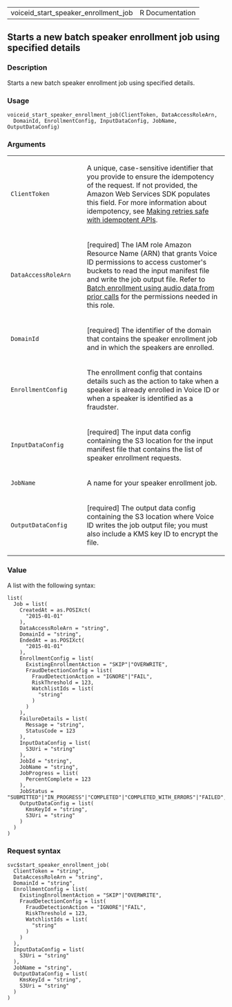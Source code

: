 <table style="width: 100%;">
<tbody>
<tr class="odd">
<td>voiceid_start_speaker_enrollment_job</td>
<td style="text-align: right;">R Documentation</td>
</tr>
</tbody>
</table>

## Starts a new batch speaker enrollment job using specified details

### Description

Starts a new batch speaker enrollment job using specified details.

### Usage

    voiceid_start_speaker_enrollment_job(ClientToken, DataAccessRoleArn,
      DomainId, EnrollmentConfig, InputDataConfig, JobName, OutputDataConfig)

### Arguments

<table>
<colgroup>
<col style="width: 35%" />
<col style="width: 65%" />
</colgroup>
<tbody>
<tr class="odd">
<td><code
id="voiceid_start_speaker_enrollment_job_:_ClientToken">ClientToken</code></td>
<td><p>A unique, case-sensitive identifier that you provide to ensure
the idempotency of the request. If not provided, the Amazon Web Services
SDK populates this field. For more information about idempotency, see <a
href="https://aws.amazon.com/builders-library/making-retries-safe-with-idempotent-APIs/">Making
retries safe with idempotent APIs</a>.</p></td>
</tr>
<tr class="even">
<td><code
id="voiceid_start_speaker_enrollment_job_:_DataAccessRoleArn">DataAccessRoleArn</code></td>
<td><p>[required] The IAM role Amazon Resource Name (ARN) that grants
Voice ID permissions to access customer's buckets to read the input
manifest file and write the job output file. Refer to <a
href="https://docs.aws.amazon.com/connect/latest/adminguide/voiceid-batch-enrollment.html">Batch
enrollment using audio data from prior calls</a> for the permissions
needed in this role.</p></td>
</tr>
<tr class="odd">
<td><code
id="voiceid_start_speaker_enrollment_job_:_DomainId">DomainId</code></td>
<td><p>[required] The identifier of the domain that contains the speaker
enrollment job and in which the speakers are enrolled.</p></td>
</tr>
<tr class="even">
<td><code
id="voiceid_start_speaker_enrollment_job_:_EnrollmentConfig">EnrollmentConfig</code></td>
<td><p>The enrollment config that contains details such as the action to
take when a speaker is already enrolled in Voice ID or when a speaker is
identified as a fraudster.</p></td>
</tr>
<tr class="odd">
<td><code
id="voiceid_start_speaker_enrollment_job_:_InputDataConfig">InputDataConfig</code></td>
<td><p>[required] The input data config containing the S3 location for
the input manifest file that contains the list of speaker enrollment
requests.</p></td>
</tr>
<tr class="even">
<td><code
id="voiceid_start_speaker_enrollment_job_:_JobName">JobName</code></td>
<td><p>A name for your speaker enrollment job.</p></td>
</tr>
<tr class="odd">
<td><code
id="voiceid_start_speaker_enrollment_job_:_OutputDataConfig">OutputDataConfig</code></td>
<td><p>[required] The output data config containing the S3 location
where Voice ID writes the job output file; you must also include a KMS
key ID to encrypt the file.</p></td>
</tr>
</tbody>
</table>

### Value

A list with the following syntax:

    list(
      Job = list(
        CreatedAt = as.POSIXct(
          "2015-01-01"
        ),
        DataAccessRoleArn = "string",
        DomainId = "string",
        EndedAt = as.POSIXct(
          "2015-01-01"
        ),
        EnrollmentConfig = list(
          ExistingEnrollmentAction = "SKIP"|"OVERWRITE",
          FraudDetectionConfig = list(
            FraudDetectionAction = "IGNORE"|"FAIL",
            RiskThreshold = 123,
            WatchlistIds = list(
              "string"
            )
          )
        ),
        FailureDetails = list(
          Message = "string",
          StatusCode = 123
        ),
        InputDataConfig = list(
          S3Uri = "string"
        ),
        JobId = "string",
        JobName = "string",
        JobProgress = list(
          PercentComplete = 123
        ),
        JobStatus = "SUBMITTED"|"IN_PROGRESS"|"COMPLETED"|"COMPLETED_WITH_ERRORS"|"FAILED",
        OutputDataConfig = list(
          KmsKeyId = "string",
          S3Uri = "string"
        )
      )
    )

### Request syntax

    svc$start_speaker_enrollment_job(
      ClientToken = "string",
      DataAccessRoleArn = "string",
      DomainId = "string",
      EnrollmentConfig = list(
        ExistingEnrollmentAction = "SKIP"|"OVERWRITE",
        FraudDetectionConfig = list(
          FraudDetectionAction = "IGNORE"|"FAIL",
          RiskThreshold = 123,
          WatchlistIds = list(
            "string"
          )
        )
      ),
      InputDataConfig = list(
        S3Uri = "string"
      ),
      JobName = "string",
      OutputDataConfig = list(
        KmsKeyId = "string",
        S3Uri = "string"
      )
    )
